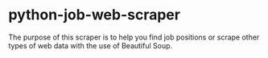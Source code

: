 # python-job-web-scraper

The purpose of this scraper is to help you find job positions or scrape other types of web data with the use of Beautiful Soup. 
